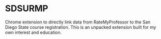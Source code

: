 # SDSURMP
Chrome extension to directly link data from RateMyProfessor to the San Diego State course registration. This is an unpacked extension built for my own interest and education.
